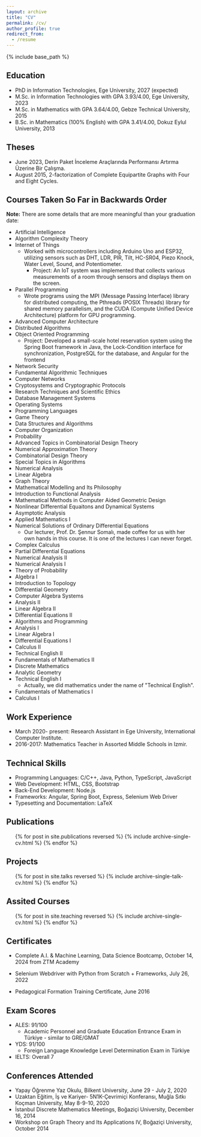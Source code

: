 ```yaml
---
layout: archive
title: "CV"
permalink: /cv/
author_profile: true
redirect_from:
  - /resume
---
```


{% include base_path %}

## Education

* PhD in Information Technologies, Ege University, 2027 (expected)
* M.Sc. in Information Technologies with GPA 3.93/4.00, Ege University, 2023
* M.Sc. in Mathematics with GPA 3.64/4.00, Gebze Technical University, 2015 
* B.Sc. in Mathematics (100% English) with GPA 3.41/4.00, Dokuz Eylul University, 2013

## Theses

* June 2023, Derin Paket İnceleme Araçlarında Performansı Artırma Üzerine Bir Çalışma.
* August 2015, 2-factorization of Complete Equipartite Graphs with Four and Eight Cycles.

## Courses Taken So Far in Backwards Order

**Note:**  There are some details that are more meaningful than your graduation date:

* Artificial Intelligence
* Algorithm Complexity Theory 
* Internet of Things
  * Worked with microcontrollers including Arduino Uno and ESP32, utilizing sensors such as DHT, LDR, PIR, Tilt, HC-SR04, Piezo Knock, Water Level, Sound, and Potentiometer.
    * Project: An IoT system was implemented that collects various measurements of a room through sensors and displays them on the screen.
* Parallel Programming
  * Wrote programs using the MPI (Message Passing Interface) library for distributed computing, the Pthreads (POSIX Threads) library for shared memory parallelism, and the CUDA (Compute Unified Device Architecture) platform for GPU programming.
* Advanced Computer Architecture
* Distributed Algorithms
* Object Oriented Programming
  * Project: Developed a small-scale hotel reservation system using the Spring Boot framework in Java, the Lock-Condition interface for synchronization, PostgreSQL for the database, and Angular for the frontend
* Network Security
* Fundamental Algorithmic Techniques
* Computer Networks
* Cryptosystems and Cryptographic Protocols
* Research Techniques and Scientific Ethics
* Database Management Systems
* Operating Systems
* Programming Languages
* Game Theory
* Data Structures and Algorithms
* Computer Organization
* Probability
* Advanced Topics in Combinatorial Design Theory
* Numerical Approximation Theory
* Combinatorial Design Theory
* Special Topics in Algorithms
* Numerical Analysis 
* Linear Algebra 
* Graph Theory
* Mathematical Modelling and Its Philosophy
* Introduction to Functional Analysis
* Mathematical Methods in Computer Aided Geometric Design
* Nonlinear Differential Equaitons and Dynamical Systems
* Asymptotic Analysis
* Applied Mathematics I
* Numerical Solutions of Ordinary Differential Equations
  * Our lecturer, Prof. Dr. Şennur Somalı, made coffee for us with her own hands in this course. It is one of the lectures I can never forget.
* Complex Calculus
* Partial Differential Equations
* Numerical Analysis II
* Numerical Analysis I
* Theory of Probability
* Algebra I
* Introduction to Topology
* Differential Geometry
* Computer Algebra Systems
* Analysis II
* Linear Algebra II
* Differential Equations II
* Algorithms and Programming
* Analysis I
* Linear Algebra I
* Differential Equations I
* Calculus II
* Technical English II
* Fundamentals of Mathematics II
* Discrete Mathematics
* Analytic Geometry
* Technical English I
  * Actually, we did mathematics under the name of "Technical English".
* Fundamentals of Mathematics I
* Calculus I

## Work Experience

* March 2020- present: Research Assistant in Ege University, International Computer Institute.
* 2016-2017: Mathematics Teacher in Assorted Middle Schools in Izmir.
  
## Technical Skills

* Programming Languages: C/C++, Java, Python, TypeScript, JavaScript
* Web Development: HTML, CSS, Bootstrap
* Back-End Development: Node.js
* Frameworks: Angular, Spring Boot, Express, Selenium Web Driver
* Typesetting and Documentation: LaTeX

## Publications

  <ul>{% for post in site.publications reversed %}
    {% include archive-single-cv.html %}
  {% endfor %}</ul>
  
## Projects

  <ul>{% for post in site.talks reversed %}
    {% include archive-single-talk-cv.html  %}
  {% endfor %}</ul>
  
## Assited Courses

  <ul>{% for post in site.teaching reversed %}
    {% include archive-single-cv.html %}
  {% endfor %}</ul>

## Certificates

* Complete A.I. & Machine Learning, Data Science Bootcamp, October 14, 2024 from ZTM Academy

* Selenium Webdriver with Python from Scratch + Frameworks, July 26, 2022

* Pedagogical Formation Training Certificate, June 2016

## Exam Scores

* ALES: 91/100
  * Academic Personnel and Graduate Education Entrance Exam in Türkiye - similar to GRE/GMAT 
* YDS: 91/100
  * Foreign Language Knowledge Level Determination Exam in Türkiye
* IELTS: Overall 7
  
## Conferences Attended

* Yapay Öğrenme Yaz Okulu, Bilkent University, June 29 - July 2, 2020
* Uzaktan Eğitim, İş ve Kariyer- 5N1K-Çevrimiçi Konferansı, Muğla Sıtkı Koçman University, May 8-9-10, 2020
* İstanbul Discrete Mathematics Meetings, Boğaziçi University, December 16, 2014
* Workshop on Graph Theory and Its Applications IV, Boğaziçi University, October 2014

